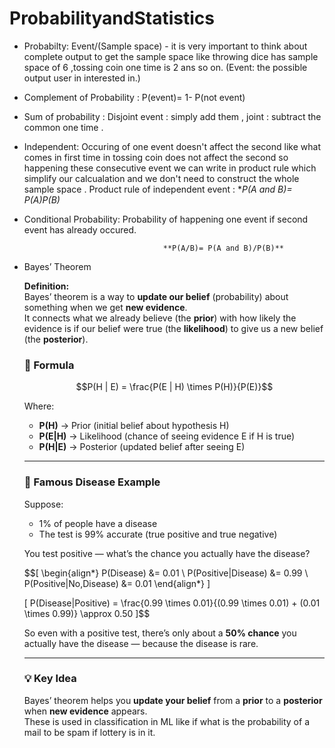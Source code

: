 # ProbabilityandStatistics

- Probabilty: Event/(Sample space) - it is very important to think about complete output to get the sample space like throwing dice has sample space of 6 ,tossing coin one time is 2 ans so on. (Event: the possible output user in interested in.)  
- Complement of Probability : P(event)= 1- P(not event)  
- Sum of probability : Disjoint event : simply add them , joint : subtract the common one time .   
- Independent: Occuring of one event doesn't affect the second like what comes in first time in tossing coin does not affect the second so happening these consecutive event we can write in product rule which simplify our calcualation and we don't need to construct the whole sample space . Product rule of independent event : **P(A and B)= P(A)*P(B)**  
- Conditional Probability: Probability of happening one event if second event has already occured.  

                                     **P(A/B)= P(A and B)/P(B)**      
                                     
- Bayes’ Theorem

    **Definition:**  
    Bayes’ theorem is a way to **update our belief** (probability) about something when we get **new evidence**.  
    It connects what we already believe (the **prior**) with how likely the evidence is if our belief were true (the **likelihood**) to give us a new belief (the **posterior**).

    ### 🔢 Formula

    $$P(H | E) = \frac{P(E | H) \times P(H)}{P(E)}$$

    Where:
    - **P(H)** → Prior (initial belief about hypothesis H)  
    - **P(E|H)** → Likelihood (chance of seeing evidence E if H is true)  
    - **P(H|E)** → Posterior (updated belief after seeing E)  

    ---

    ### 🧬 Famous Disease Example

    Suppose:
    - 1% of people have a disease  
    - The test is 99% accurate (true positive and true negative)

    You test positive — what’s the chance you actually have the disease?

    $$\[
    \begin{align*}
    P(Disease) &= 0.01 \\
    P(Positive|Disease) &= 0.99 \\
    P(Positive|No\,Disease) &= 0.01
    \end{align*}
    \]

    \[
    P(Disease|Positive) = \frac{0.99 \times 0.01}{(0.99 \times 0.01) + (0.01 \times 0.99)} \approx 0.50
    \]$$

    So even with a positive test, there’s only about a **50% chance** you actually have the disease — because the disease is rare.

    ---

    ### 💡 Key Idea
    Bayes’ theorem helps you **update your belief** from a **prior** to a **posterior** when **new evidence** appears.  
    These is used in classification in ML like if what is the probability of a mail to be spam if lottery is in it.



